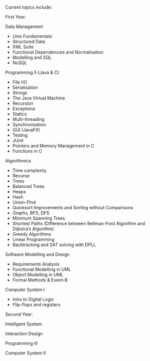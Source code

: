 Current topics include:

First Year: 

Data Management 
- Unix Fundamentals
- Structured Data
- XML Suite
- Functional Dependencies and Normalisation
- Modelling and SQL
- NoSQL
  
Programming II (Java & C)
- File I/O
- Serialisation
- Strings
- The Java Virtual Machine
- Recursion
- Exceptions
- Statics
- Multi-threading
- Synchronisation
- GUI (JavaFX)
- Testing
- JUnit
- Pointers and Memory Management in C
- Functions in C

Algorithmics
- Time complexity
- Recurse
- Trees
- Balanced Trees
- Heaps
- Hash
- Union-FInd
- Quicksort Improvements and Sorting without Comparisons
- Graphs, BFS, DFS
- Minimum Spanning Trees
- Shortest Paths (Difference between Bellman-Ford Algorithm and Dijkstra’s Algorithm)
- Greedy Algorithms
- Linear Programming
- Backtracking and SAT solving with DPLL 

Software Modelling and Design
- Requirements Analysis
- Functional Modelling in UML
- Object Modelling in UML
- Formal Methods & Event-B

Computer System I
- Intro to Digital Logic
- Flip-flops and registers

Second Year:

Intelligent System

Interaction Design

Programming III

Computer System II
